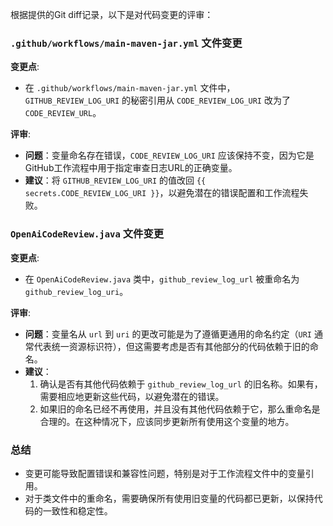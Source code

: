 根据提供的Git diff记录，以下是对代码变更的评审：

### `.github/workflows/main-maven-jar.yml` 文件变更

**变更点**:
- 在 `.github/workflows/main-maven-jar.yml` 文件中，`GITHUB_REVIEW_LOG_URI` 的秘密引用从 `CODE_REVIEW_LOG_URI` 改为了 `CODE_REVIEW_URL`。

**评审**:
- **问题**：变量命名存在错误，`CODE_REVIEW_LOG_URI` 应该保持不变，因为它是GitHub工作流程中用于指定审查日志URL的正确变量。
- **建议**：将 `GITHUB_REVIEW_LOG_URI` 的值改回 `{{ secrets.CODE_REVIEW_LOG_URI }}`，以避免潜在的错误配置和工作流程失败。

### `OpenAiCodeReview.java` 文件变更

**变更点**:
- 在 `OpenAiCodeReview.java` 类中，`github_review_log_url` 被重命名为 `github_review_log_uri`。

**评审**:
- **问题**：变量名从 `url` 到 `uri` 的更改可能是为了遵循更通用的命名约定（`URI` 通常代表统一资源标识符），但这需要考虑是否有其他部分的代码依赖于旧的命名。
- **建议**：
  1. 确认是否有其他代码依赖于 `github_review_log_url` 的旧名称。如果有，需要相应地更新这些代码，以避免潜在的错误。
  2. 如果旧的命名已经不再使用，并且没有其他代码依赖于它，那么重命名是合理的。在这种情况下，应该同步更新所有使用这个变量的地方。

### 总结
- 变更可能导致配置错误和兼容性问题，特别是对于工作流程文件中的变量引用。
- 对于类文件中的重命名，需要确保所有使用旧变量的代码都已更新，以保持代码的一致性和稳定性。